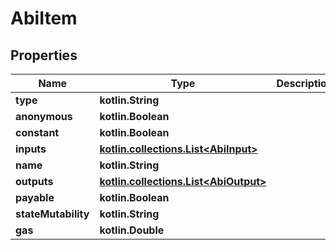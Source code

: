 
# AbiItem

## Properties
Name | Type | Description | Notes
------------ | ------------- | ------------- | -------------
**type** | **kotlin.String** |  | 
**anonymous** | **kotlin.Boolean** |  |  [optional]
**constant** | **kotlin.Boolean** |  |  [optional]
**inputs** | [**kotlin.collections.List&lt;AbiInput&gt;**](AbiInput.md) |  |  [optional]
**name** | **kotlin.String** |  |  [optional]
**outputs** | [**kotlin.collections.List&lt;AbiOutput&gt;**](AbiOutput.md) |  |  [optional]
**payable** | **kotlin.Boolean** |  |  [optional]
**stateMutability** | **kotlin.String** |  |  [optional]
**gas** | **kotlin.Double** |  |  [optional]



